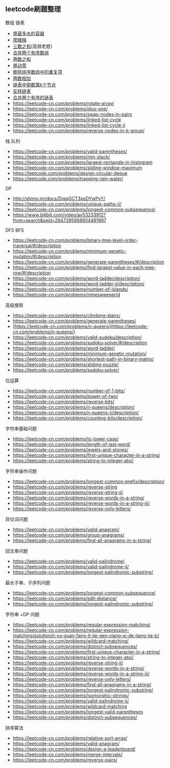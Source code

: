 ## leetcode刷题整理

数组 链表

-  [盛最多水的容器](https://leetcode-cn.com/problems/container-with-most-water/)
-  [爬楼梯](https://leetcode-cn.com/problems/climbing-stairs/)
-  [三数之和](https://leetcode-cn.com/problems/3sum/)(高频老题）
-  [合并两个有序数组](https://leetcode-cn.com/problems/merge-sorted-array/)
-  [两数之和](https://leetcode-cn.com/problems/two-sum/)
-  [移动零](https://leetcode-cn.com/problems/move-zeroes/)
-  [删除排序数组中的重复项](https://leetcode-cn.com/problems/remove-duplicates-from-sorted-array/)
-  [两数相加](https://leetcode-cn.com/problems/add-two-numbers/)
-  [链表中倒数第k个节点](https://leetcode-cn.com/problems/lian-biao-zhong-dao-shu-di-kge-jie-dian-lcof/)
-  [反转链表](https://leetcode-cn.com/problems/reverse-linked-list/)
-  [合并两个有序的链表](https://leetcode-cn.com/problems/merge-two-sorted-lists/)
-  https://leetcode-cn.com/problems/rotate-array/
-  https://leetcode-cn.com/problems/plus-one/
-  https://leetcode-cn.com/problems/swap-nodes-in-pairs
-  https://leetcode-cn.com/problems/linked-list-cycle
-  https://leetcode-cn.com/problems/linked-list-cycle-ii
-  https://leetcode-cn.com/problems/reverse-nodes-in-k-group/




栈 队列

-  https://leetcode-cn.com/problems/valid-parentheses/
- https://leetcode-cn.com/problems/min-stack/
- https://leetcode-cn.com/problems/largest-rectangle-in-histogram
- https://leetcode-cn.com/problems/sliding-window-maximum
- https://leetcode.com/problems/design-circular-deque
- https://leetcode.com/problems/trapping-rain-water/

DP

+ http://shimo.im/docs/DjqqGCT3xqDYwPyY/
+ https://leetcode-cn.com/problems/unique-paths-ii/
+ https://leetcode-cn.com/problems/longest-common-subsequence/
+ https://www.bilibili.com/video/av53233912?from=search&seid=2847395688604491997


DFS BFS

+	https://leetcode-cn.com/problems/binary-tree-level-order-traversal/#/description
+	https://leetcode-cn.com/problems/minimum-genetic-mutation/#/description
+	https://leetcode-cn.com/problems/generate-parentheses/#/description
+	https://leetcode-cn.com/problems/find-largest-value-in-each-tree-row/#/description
+	https://leetcode-cn.com/problems/word-ladder/description/
+	https://leetcode-cn.com/problems/word-ladder-ii/description/
+	https://leetcode-cn.com/problems/number-of-islands/
+	https://leetcode-cn.com/problems/minesweeper/d

高级搜索

- https://leetcode-cn.com/problems/climbing-stairs/
- https://leetcode-cn.com/problems/generate-parentheses/
- [https://leetcode-cn.com/problems/n-queens](https://leetcode-cn.com/problems/n-queens/)
- https://leetcode-cn.com/problems/valid-sudoku/description/
- https://leetcode-cn.com/problems/sudoku-solver/#/description
- https://leetcode-cn.com/problems/word-ladder/
- https://leetcode-cn.com/problems/minimum-genetic-mutation/
- https://leetcode-cn.com/problems/shortest-path-in-binary-matrix/
- https://leetcode-cn.com/problems/sliding-puzzle/
- https://leetcode-cn.com/problems/sudoku-solver/

位运算

+	https://leetcode-cn.com/problems/number-of-1-bits/
+	https://leetcode-cn.com/problems/power-of-two/
+	https://leetcode-cn.com/problems/reverse-bits/
+	https://leetcode-cn.com/problems/n-queens/description/
+	https://leetcode-cn.com/problems/n-queens-ii/description/
+	https://leetcode-cn.com/problems/counting-bits/description/

字符串基础问题

+	https://leetcode-cn.com/problems/to-lower-case/
+	https://leetcode-cn.com/problems/length-of-last-word/
+	https://leetcode-cn.com/problems/jewels-and-stones/
+	https://leetcode-cn.com/problems/first-unique-character-in-a-string/
+	https://leetcode-cn.com/problems/string-to-integer-atoi/

字符串操作问题

+	https://leetcode-cn.com/problems/longest-common-prefix/description/
+	https://leetcode-cn.com/problems/reverse-string
+	https://leetcode-cn.com/problems/reverse-string-ii/
+	https://leetcode-cn.com/problems/reverse-words-in-a-string/
+	https://leetcode-cn.com/problems/reverse-words-in-a-string-iii/
+	https://leetcode-cn.com/problems/reverse-only-letters/

异位词问题

+ https://leetcode-cn.com/problems/valid-anagram/
+ https://leetcode-cn.com/problems/group-anagrams/
+ https://leetcode-cn.com/problems/find-all-anagrams-in-a-string/

回文串问题

+	https://leetcode-cn.com/problems/valid-palindrome/
+	https://leetcode-cn.com/problems/valid-palindrome-ii/
+	https://leetcode-cn.com/problems/longest-palindromic-substring/

最长子串、子序列问题

+	https://leetcode-cn.com/problems/longest-common-subsequence/
+	https://leetcode-cn.com/problems/edit-distance/
+	https://leetcode-cn.com/problems/longest-palindromic-substring/

字符串 +DP 问题

+	https://leetcode-cn.com/problems/regular-expression-matching/
+	https://leetcode-cn.com/problems/regular-expression-matching/solution/ji-yu-guan-fang-ti-jie-gen-xiang-xi-de-jiang-jie-b/
+	https://leetcode-cn.com/problems/wildcard-matching/
+	https://leetcode-cn.com/problems/distinct-subsequences/
+	https://leetcode-cn.com/problems/first-unique-character-in-a-string/
+	https://leetcode-cn.com/problems/string-to-integer-atoi/
+	https://leetcode-cn.com/problems/reverse-string-ii/
+	https://leetcode-cn.com/problems/reverse-words-in-a-string/
+	https://leetcode-cn.com/problems/reverse-words-in-a-string-iii/
+	https://leetcode-cn.com/problems/reverse-only-letters/
+	https://leetcode-cn.com/problems/find-all-anagrams-in-a-string/
+	https://leetcode-cn.com/problems/longest-palindromic-substring/
+	https://leetcode-cn.com/problems/isomorphic-strings/
+	https://leetcode-cn.com/problems/valid-palindrome-ii/
+	https://leetcode-cn.com/problems/wildcard-matching
+	https://leetcode-cn.com/problems/longest-valid-parentheses
+	https://leetcode-cn.com/problems/distinct-subsequences/

排序算法

- https://leetcode-cn.com/problems/relative-sort-array/
- https://leetcode-cn.com/problems/valid-anagram/
- https://leetcode-cn.com/problems/design-a-leaderboard/
- https://leetcode-cn.com/problems/merge-intervals/
- https://leetcode-cn.com/problems/reverse-pairs/
